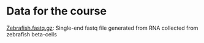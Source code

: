 Data for the course
===================

[Zebrafish.fastq.gz](https://github.com/sumeetpalsingh/NGS_Course/raw/master/Data/Zebrafish.fastq.gz): Single-end fastq file generated from RNA collected from zebrafish beta-cells
